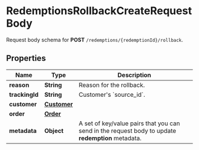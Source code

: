 

# RedemptionsRollbackCreateRequestBody

Request body schema for **POST** `/redemptions/{redemptionId}/rollback`.

## Properties

| Name | Type | Description |
|------------ | ------------- | ------------- |
|**reason** | **String** | Reason for the rollback. |
|**trackingId** | **String** | Customer&#39;s &#x60;source_id&#x60;. |
|**customer** | [**Customer**](Customer.md) |  |
|**order** | [**Order**](Order.md) |  |
|**metadata** | **Object** | A set of key/value pairs that you can send in the request body to update **redemption** metadata. |



